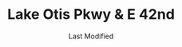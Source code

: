 ---
layout: location-page
date: Last Modified
description: "Local COVID-19 testing is available at Lake Otis Pkwy & E 42nd in Anchorage, Alaska, USA."
permalink: "locations/alaska/anchorage/lake-otis-pkwy-and-e-42nd/"
tags:
  - locations
  - alaska
title: Lake Otis Pkwy & E 42nd
uniqueName: lake-otis-pkwy-and-e-42nd
state: Alaska
stateAbbr: AK
hood: "Anchorage"
address: "corner of Lake Otis Parkway and East 42nd Avenue"
city: "Anchorage"
zip: "99508"
zipsNearby: "99501 99502 99503 99504 99505 99506 99507 99508 99509 99510 99511 99513 99514 99515 99516 99517 99518 99519 99520 99521 99522 99523 99524 99529 99530 99540 99599 99695 99567 99572 99577 99587 99605 99611 99635 99631 99645 99672 99682 99623 99629 99652 99654 99687 99694 99688" 
mapUrl: "http://maps.apple.com/?q=Lake+Otis+Pkwy+and+E+42nd&address=corner+of+Lake+Otis+Parkway+and+East+42nd+Avenue,Anchorage,Alaska,99508"
locationType: Drive-thru
phone: ""
website: "undefined"
onlineBooking: undefined
closed: undefined
closedUpdate: April 21st, 2020
notes: "Free. Requires doctor's referral."
days: Everyday
hours: 9AM-7PM
ctaMessage: No contact info available.
---